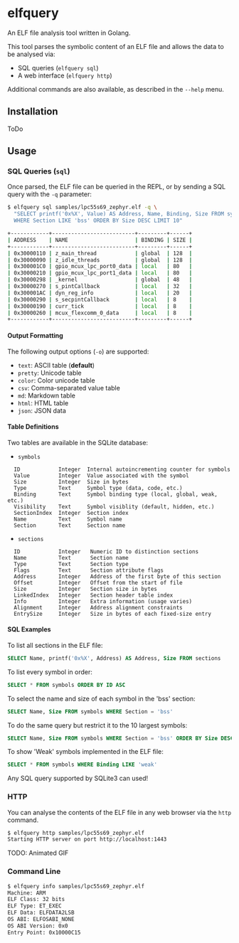 # elfquery

An ELF file analysis tool written in Golang.

This tool parses the symbolic content of an ELF file and allows the data
to be analysed via:

- SQL queries (`elfquery sql`)
- A web interface (`elfquery http`)

Additional commands are also available, as described in the `--help` menu.

## Installation

ToDo

## Usage

### SQL Queries (`sql`)

Once parsed, the ELF file can be queried in the REPL, or by sending a SQL query
with the `-q` parameter:

```bash
$ elfquery sql samples/lpc55s69_zephyr.elf -q \
  "SELECT printf('0x%X', Value) AS Address, Name, Binding, Size FROM symbols \
  WHERE Section LIKE 'bss' ORDER BY Size DESC LIMIT 10"

+------------+--------------------------+---------+------+
| ADDRESS    | NAME                     | BINDING | SIZE |
+------------+--------------------------+---------+------+
| 0x30000110 | z_main_thread            | global  | 128  |
| 0x30000090 | z_idle_threads           | global  | 128  |
| 0x300001C0 | gpio_mcux_lpc_port0_data | local   | 80   |
| 0x30000210 | gpio_mcux_lpc_port1_data | local   | 80   |
| 0x30000298 | _kernel                  | global  | 48   |
| 0x30000270 | s_pintCallback           | local   | 32   |
| 0x300001AC | dyn_reg_info             | local   | 20   |
| 0x30000290 | s_secpintCallback        | local   | 8    |
| 0x30000190 | curr_tick                | local   | 8    |
| 0x30000260 | mcux_flexcomm_0_data     | local   | 8    |
+------------+--------------------------+---------+------+
```

#### Output Formatting

The following output options (`-o`) are supported:

- `text`: ASCII table (**default**)
- `pretty`: Unicode table
- `color`: Color unicode table
- `csv`: Comma-separated value table
- `md`: Markdown table
- `html`: HTML table
- `json`: JSON data

#### Table Definitions

Two tables are available in the SQLite database:

- `symbols`
```
  ID            Integer  Internal autoincrementing counter for symbols
  Value         Integer  Value associated with the symbol
  Size          Integer  Size in bytes
  Type          Text     Symbol type (data, code, etc.)
  Binding       Text     Symbol binding type (local, global, weak, etc.)
  Visibility    Text     Symbol visiblity (default, hidden, etc.)
  SectionIndex  Integer  Section index
  Name          Text     Symbol name
  Section       Text     Section name
```

 - `sections`

```
  ID            Integer   Numeric ID to distinction sections
  Name          Text      Section name
  Type          Text      Section type
  Flags         Text      Section attribute flags
  Address       Integer   Address of the first byte of this section
  Offset        Integer   Offset from the start of file
  Size          Integer   Section size in bytes
  LinkedIndex   Integer   Section header table index
  Info          Integer   Extra information (usage varies)
  Alignment     Integer   Address alignment constraints
  EntrySize     Integer   Size in bytes of each fixed-size entry
```

#### SQL Examples

To list all sections in the ELF file:

```SQL
SELECT Name, printf('0x%X', Address) AS Address, Size FROM sections
```

To list every symbol in order:

```SQL
SELECT * FROM symbols ORDER BY ID ASC
```

To select the name and size of each symbol in the 'bss' section:

```SQL
SELECT Name, Size FROM symbols WHERE Section = 'bss'
```

To do the same query but restrict it to the 10 largest symbols:

```SQL
SELECT Name, Size FROM symbols WHERE Section = 'bss' ORDER BY Size DESC LIMIT 10
```

To show 'Weak' symbols implemented in the ELF file:

```SQL
SELECT * FROM symbols WHERE Binding LIKE 'weak'
```

Any SQL query supported by SQLite3 can used!

### HTTP

You can analyse the contents of the ELF file in any web browser via the
`http` command.

```bash
$ elfquery http samples/lpc55s69_zephyr.elf
Starting HTTP server on port http://localhost:1443
```

TODO: Animated GIF

### Command Line

```bash
$ elfquery info samples/lpc55s69_zephyr.elf
Machine: ARM
ELF Class: 32 bits
ELF Type: ET_EXEC
ELF Data: ELFDATA2LSB
OS ABI: ELFOSABI_NONE
OS ABI Version: 0x0
Entry Point: 0x10000C15
```
